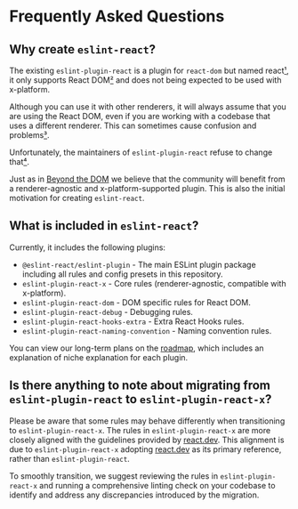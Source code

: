 # Frequently Asked Questions

## Why create `eslint-react`?

The existing `eslint-plugin-react` is a plugin for `react-dom` but named react[¹], it only supports React DOM[²] and does not being expected to be used with x-platform.

Although you can use it with other renderers, it will always assume that you are using the React DOM, even if you are working with a codebase that uses a different renderer. This can sometimes cause confusion and problems[³].

Unfortunately, the maintainers of `eslint-plugin-react` refuse to change that[⁴].

Just as in [Beyond the DOM](https://legacy.reactjs.org/docs/design-principles.html#beyond-the-dom) we believe that the community will benefit from a renderer-agnostic and x-platform-supported plugin. This is also the initial motivation for creating `eslint-react`.

## What is included in `eslint-react`?

Currently, it includes the following plugins:

- `@eslint-react/eslint-plugin` - The main ESLint plugin package including all rules and config presets in this repository.
- `eslint-plugin-react-x` - Core rules (renderer-agnostic, compatible with x-platform).
- `eslint-plugin-react-dom` - DOM specific rules for React DOM.
- `eslint-plugin-react-debug` - Debugging rules.
- `eslint-plugin-react-hooks-extra` - Extra React Hooks rules.
- `eslint-plugin-react-naming-convention` - Naming convention rules.

You can view our long-term plans on the [roadmap](/roadmap#plugins-with-ecological-niche-explanation), which includes an explanation of niche explanation for each plugin.

## Is there anything to note about migrating from `eslint-plugin-react` to `eslint-plugin-react-x`?

Please be aware that some rules may behave differently when transitioning to `eslint-plugin-react-x`. The rules in `eslint-plugin-react-x` are more closely aligned with the guidelines provided by [react.dev](https://react.dev). This alignment is due to `eslint-plugin-react-x` adopting [react.dev](https://react.dev) as its primary reference, rather than `eslint-plugin-react`.

To smoothly transition, we suggest reviewing the rules in `eslint-plugin-react-x` and running a comprehensive linting check on your codebase to identify and address any discrepancies introduced by the migration.

[¹]: https://github.com/jsx-eslint/eslint-plugin-react/issues/3423#issuecomment-1930936266
[²]: https://github.com/jsx-eslint/eslint-plugin-react/issues/3423#issuecomment-1314565853
[³]: https://github.com/pmndrs/gltf-react-three/issues/38#issuecomment-2057794974
[⁴]: https://github.com/jsx-eslint/eslint-plugin-react/issues/3423#issuecomment-1314644323
